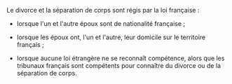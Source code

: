 Le divorce et la séparation de corps sont régis par la loi française :

- lorsque l'un et l'autre époux sont de nationalité française ;

- lorsque les époux ont, l'un et l'autre, leur domicile sur le territoire français ;

- lorsque aucune loi étrangère ne se reconnaît compétence, alors que les tribunaux français sont compétents pour connaître du divorce ou de la séparation de corps.
